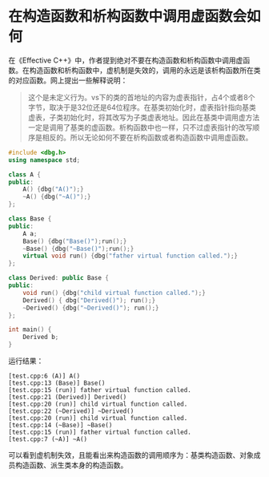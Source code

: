 # 在构造函数和析构函数中调用虚函数会如何


在《Effective C++》中，作者提到绝对不要在构造函数和析构函数中调用虚函数。在构造函数和析构函数中，虚机制是失效的，调用的永远是该析构函数所在类的对应函数。网上提出一些解释说明：

>这个是未定义行为。vs下的类的首地址的内容为虚表指针，占4个或者8个字节，取决于是32位还是64位程序。在基类初始化时，虚表指针指向基类虚表，子类初始化时，将其改写为子类虚表地址。因此在基类中调用虚方法一定是调用了基类的虚函数。析构函数中也一样，只不过虚表指针的改写顺序是相反的。所以无论如何不要在析构函数或者构造函数中调用虚函数。

```cpp
#include <dbg.h>
using namespace std;

class A {
public:
    A() {dbg("A()");}
    ~A() {dbg("~A()");}
};

class Base {
public:
    A a;
    Base() {dbg("Base()");run();}
    ~Base() {dbg("~Base()");run();}
    virtual void run() {dbg("father virtual function called.");}
};

class Derived: public Base {
public:
    void run() {dbg("child virtual function called.");}
    Derived() { dbg("Derived()"); run();}
    ~Derived() {dbg("~Derived()"); run();}
};

int main() {
    Derived b;
}
```

运行结果：

```
[test.cpp:6 (A)] A()
[test.cpp:13 (Base)] Base()
[test.cpp:15 (run)] father virtual function called.
[test.cpp:21 (Derived)] Derived()
[test.cpp:20 (run)] child virtual function called.
[test.cpp:22 (~Derived)] ~Derived()
[test.cpp:20 (run)] child virtual function called.
[test.cpp:14 (~Base)] ~Base()
[test.cpp:15 (run)] father virtual function called.
[test.cpp:7 (~A)] ~A()
```

可以看到虚机制失效，且能看出来构造函数的调用顺序为：基类构造函数、对象成员构造函数、派生类本身的构造函数。
